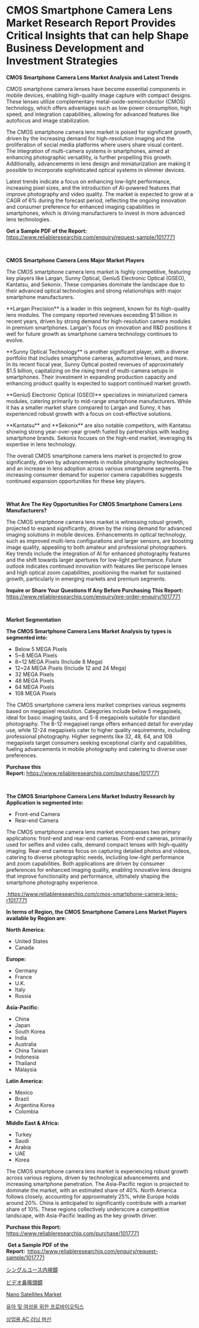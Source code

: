 <p><h1>CMOS Smartphone Camera Lens Market Research Report Provides Critical Insights that can help Shape Business Development and Investment Strategies</h1></p><p><strong>CMOS Smartphone Camera Lens Market Analysis and Latest Trends</strong></p>
<p><p>CMOS smartphone camera lenses have become essential components in mobile devices, enabling high-quality image capture with compact designs. These lenses utilize complementary metal-oxide-semiconductor (CMOS) technology, which offers advantages such as low power consumption, high speed, and integration capabilities, allowing for advanced features like autofocus and image stabilization.</p><p>The CMOS smartphone camera lens market is poised for significant growth, driven by the increasing demand for high-resolution imaging and the proliferation of social media platforms where users share visual content. The integration of multi-camera systems in smartphones, aimed at enhancing photographic versatility, is further propelling this growth. Additionally, advancements in lens design and miniaturization are making it possible to incorporate sophisticated optical systems in slimmer devices.</p><p>Latest trends indicate a focus on enhancing low-light performance, increasing pixel sizes, and the introduction of AI-powered features that improve photography and video quality. The market is expected to grow at a CAGR of 6% during the forecast period, reflecting the ongoing innovation and consumer preference for enhanced imaging capabilities in smartphones, which is driving manufacturers to invest in more advanced lens technologies.</p></p>
<p><strong>Get a Sample PDF of the Report:&nbsp;</strong> <a href="https://www.reliableresearchiq.com/enquiry/request-sample/1017771">https://www.reliableresearchiq.com/enquiry/request-sample/1017771</a></p>
<p>&nbsp;</p>
<p><strong>CMOS Smartphone Camera Lens Major Market Players</strong></p>
<p><p>The CMOS smartphone camera lens market is highly competitive, featuring key players like Largan, Sunny Optical, GeniuS Electronic Optical (GSEO), Kantatsu, and Sekonix. These companies dominate the landscape due to their advanced optical technologies and strong relationships with major smartphone manufacturers.</p><p>**Largan Precision** is a leader in this segment, known for its high-quality lens modules. The company reported revenues exceeding $1 billion in recent years, driven by strong demand for high-resolution camera modules in premium smartphones. Largan's focus on innovation and R&D positions it well for future growth as smartphone camera technology continues to evolve.</p><p>**Sunny Optical Technology** is another significant player, with a diverse portfolio that includes smartphone cameras, automotive lenses, and more. In its recent fiscal year, Sunny Optical posted revenues of approximately $1.5 billion, capitalizing on the rising trend of multi-camera setups in smartphones. Their investment in expanding production capacity and enhancing product quality is expected to support continued market growth.</p><p>**GeniuS Electronic Optical (GSEO)** specializes in miniaturized camera modules, catering primarily to mid-range smartphone manufacturers. While it has a smaller market share compared to Largan and Sunny, it has experienced robust growth with a focus on cost-effective solutions.</p><p>**Kantatsu** and **Sekonix** are also notable competitors, with Kantatsu showing strong year-over-year growth fueled by partnerships with leading smartphone brands. Sekonix focuses on the high-end market, leveraging its expertise in lens technology.</p><p>The overall CMOS smartphone camera lens market is projected to grow significantly, driven by advancements in mobile photography technologies and an increase in lens adoption across various smartphone segments. The increasing consumer demand for superior camera capabilities suggests continued expansion opportunities for these key players.</p></p>
<p>&nbsp;</p>
<p><strong>What Are The Key Opportunities For CMOS Smartphone Camera Lens Manufacturers?</strong></p>
<p><p>The CMOS smartphone camera lens market is witnessing robust growth, projected to expand significantly, driven by the rising demand for advanced imaging solutions in mobile devices. Enhancements in optical technology, such as improved multi-lens configurations and larger sensors, are boosting image quality, appealing to both amateur and professional photographers. Key trends include the integration of AI for enhanced photography features and the shift towards larger apertures for low-light performance. Future outlook indicates continued innovation with features like periscope lenses and high optical zoom capabilities, positioning the market for sustained growth, particularly in emerging markets and premium segments.</p></p>
<p><strong>Inquire or Share Your Questions If Any Before Purchasing This Report:</strong> <a href="https://www.reliableresearchiq.com/enquiry/pre-order-enquiry/1017771">https://www.reliableresearchiq.com/enquiry/pre-order-enquiry/1017771</a></p>
<p>&nbsp;</p>
<p><strong>Market Segmentation</strong></p>
<p><strong>The CMOS Smartphone Camera Lens Market Analysis by types is segmented into:</strong></p>
<p><ul><li>Below 5 MEGA Pixels</li><li>5~8 MEGA Pixels</li><li>8~12 MEGA Pixels (Include 8 Mega)</li><li>12~24 MEGA Pixels (Include 12 and 24 Mega)</li><li>32 MEGA Pixels</li><li>48 MEGA Pixels</li><li>64 MEGA Pixels</li><li>108 MEGA Pixels</li></ul></p>
<p><p>The CMOS smartphone camera lens market comprises various segments based on megapixel resolution. Categories include below 5 megapixels, ideal for basic imaging tasks, and 5-8 megapixels suitable for standard photography. The 8-12 megapixel range offers enhanced detail for everyday use, while 12-24 megapixels cater to higher quality requirements, including professional photography. Higher segments like 32, 48, 64, and 108 megapixels target consumers seeking exceptional clarity and capabilities, fueling advancements in mobile photography and catering to diverse user preferences.</p></p>
<p><strong>Purchase this Report:&nbsp;</strong><a href="https://www.reliableresearchiq.com/purchase/1017771">https://www.reliableresearchiq.com/purchase/1017771</a></p>
<p>&nbsp;</p>
<p><strong>The CMOS Smartphone Camera Lens Market Industry Research by Application is segmented into:</strong></p>
<p><ul><li>Front-end Camera</li><li>Rear-end Camera</li></ul></p>
<p><p>The CMOS smartphone camera lens market encompasses two primary applications: front-end and rear-end cameras. Front-end cameras, primarily used for selfies and video calls, demand compact lenses with high-quality imaging. Rear-end cameras focus on capturing detailed photos and videos, catering to diverse photographic needs, including low-light performance and zoom capabilities. Both applications are driven by consumer preferences for enhanced imaging quality, enabling innovative lens designs that improve functionality and performance, ultimately shaping the smartphone photography experience.</p></p>
<p><a href="https://www.reliableresearchiq.com/cmos-smartphone-camera-lens-r1017771">&nbsp;https://www.reliableresearchiq.com/cmos-smartphone-camera-lens-r1017771</a></p>
<p><strong>In terms of Region, the CMOS Smartphone Camera Lens Market Players available by Region are:</strong></p>
<p>
    <p> <strong> North America: </strong>
        <ul>
            <li>United States</li>
            <li>Canada</li>
        </ul>
        </p> 
    <p> <strong> Europe: </strong>
        <ul>
            <li>Germany</li>
            <li>France</li>
            <li>U.K.</li>
            <li>Italy</li>
            <li>Russia</li>
        </ul>
        </p> 
    <p> <strong> Asia-Pacific: </strong>
        <ul>
            <li>China</li>
            <li>Japan</li>
            <li>South Korea</li>
            <li>India</li>
            <li>Australia</li>
            <li>China Taiwan</li>
            <li>Indonesia</li>
            <li>Thailand</li>
            <li>Malaysia</li>
        </ul>
        </p> 
    <p> <strong> Latin America: </strong>
        <ul>
            <li>Mexico</li>
            <li>Brazil</li>
            <li>Argentina Korea</li>
            <li>Colombia</li>
        </ul>
        </p> 
    <p> <strong> Middle East & Africa: </strong>
        <ul>
            <li>Turkey</li>
            <li>Saudi</li>
            <li>Arabia</li>
            <li>UAE</li>
            <li>Korea</li>
        </ul>
    </p>
    </p>
<p><p>The CMOS smartphone camera lens market is experiencing robust growth across various regions, driven by technological advancements and increasing smartphone penetration. The Asia-Pacific region is projected to dominate the market, with an estimated share of 40%. North America follows closely, accounting for approximately 25%, while Europe holds around 20%. China is anticipated to significantly contribute with a market share of 10%. These regions collectively underscore a competitive landscape, with Asia-Pacific leading as the key growth driver.</p></p>
<p><strong>Purchase this Report: </strong><a href="https://www.reliableresearchiq.com/purchase/1017771">https://www.reliableresearchiq.com/purchase/1017771</a></p>
<p>&nbsp;<strong>Get a Sample PDF of the Report:&nbsp;&nbsp;</strong><a href="https://www.reliableresearchiq.com/enquiry/request-sample/1017771">https://www.reliableresearchiq.com/enquiry/request-sample/1017771</a></p>
<p><strong></strong></p>
<p><p><a href="https://medium.com/@royfoote921/single-use-endoscopes-market-%E3%81%AF-%E3%82%B3%E3%82%B9%E3%83%88%E7%AE%A1%E7%90%86%E3%81%A8%E5%8A%B9%E7%8E%87%E5%90%91%E4%B8%8A%E3%82%92%E5%84%AA%E5%85%88%E3%81%97%E3%81%BE%E3%81%99-%E3%81%95%E3%82%89%E3%81%AB-%E5%A0%B1%E5%91%8A%E6%9B%B8%E3%81%AF%E5%B8%82%E5%A0%B4%E3%81%AE%E9%9C%80%E8%A6%81%E9%9D%A2%E3%81%A8%E4%BE%9B%E7%B5%A6%E9%9D%A2%E3%81%AE%E4%B8%A1%E6%96%B9%E3%82%92%E3%82%AB%E3%83%90%E3%83%BC%E3%81%97%E3%81%A6%E3%81%84%E3%81%BE%E3%81%99-single-use-ba5b861583f9">シングルユース内視鏡</a></p><p><a href="https://medium.com/@royfoote921/video-rhino-laryngoscope-market-%E3%81%AF-%E3%82%B3%E3%82%B9%E3%83%88%E7%AE%A1%E7%90%86%E3%81%A8%E5%8A%B9%E7%8E%87%E5%90%91%E4%B8%8A%E3%82%92%E5%84%AA%E5%85%88%E3%81%97%E3%81%BE%E3%81%99-%E3%81%95%E3%82%89%E3%81%AB-%E5%A0%B1%E5%91%8A%E6%9B%B8%E3%81%AF%E5%B8%82%E5%A0%B4%E3%81%AE%E9%9C%80%E8%A6%81%E9%9D%A2%E3%81%A8%E4%BE%9B%E7%B5%A6%E9%9D%A2%E3%81%AE%E4%B8%A1%E6%96%B9%E3%82%92%E3%82%AB%E3%83%90%E3%83%BC%E3%81%97%E3%81%A6%E3%81%84%E3%81%BE%E3%81%99-video-da0da858744a">ビデオ鼻喉頭鏡</a></p><p><a href="https://github.com/WayneGriffin411/Market-Research-Report-List-1/blob/main/nano-satellites-market.md">Nano Satellites Market</a></p><p><a href="https://medium.com/@raymondscott65444/probiotics-for-infants-and-women-market-%EC%9D%98-%EA%B8%80%EB%A1%9C%EB%B2%8C-%EC%8B%9C%EC%9E%A5-%EA%B0%9C%EC%9A%94%EB%8A%94-%EC%A0%84-%EC%84%B8%EA%B3%84-%EB%B0%8F-%EC%A3%BC%EC%9A%94-%EC%8B%9C%EC%9E%A5%EC%9D%98-%EC%82%B0%EC%97%85%EC%97%90-%EC%98%81%ED%96%A5%EC%9D%84-%EB%AF%B8%EC%B9%98%EB%8A%94-%EC%A3%BC%EC%9A%94-%ED%8A%B8%EB%A0%8C%EB%93%9C%EC%97%90-%EB%8C%80%ED%95%9C-%EB%8F%85%ED%8A%B9%ED%95%9C-%EA%B4%80%EC%A0%90%EC%9D%84-7c6c3d8161ec">유아 및 여성을 위한 프로바이오틱스</a></p><p><a href="https://medium.com/@raymondscott65444/%EC%84%B8%EA%B3%84-commercial-ac-treadmill-market-%EC%9D%80-2024%EC%97%90%EC%84%9C-2031%EB%A1%9C-%EC%97%B0%ED%8F%89%EA%B7%A0-%EC%A6%9D%EA%B0%80%EC%9C%A8%EC%9D%84-%EB%B3%B4%EC%9D%BC-%EA%B2%83%EC%9C%BC%EB%A1%9C-%EC%98%88%EC%83%81%EB%90%A9%EB%8B%88%EB%8B%A4-b62219910391">상업용 AC 러닝 머신</a></p></p>